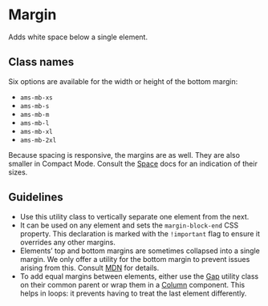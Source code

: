 <!-- @license CC0-1.0 -->

# Margin

Adds white space below a single element.

## Class names

Six options are available for the width or height of the bottom margin:

- `ams-mb-xs`
- `ams-mb-s`
- `ams-mb-m`
- `ams-mb-l`
- `ams-mb-xl`
- `ams-mb-2xl`

Because spacing is responsive, the margins are as well.
They are also smaller in Compact Mode.
Consult the [Space](/docs/brand-design-tokens-space--docs) docs for an indication of their sizes.

## Guidelines

- Use this utility class to vertically separate one element from the next.
- It can be used on any element and sets the `margin-block-end` CSS property.
  This declaration is marked with the `!important` flag to ensure it overrides any other margins.
- Elements’ top and bottom margins are sometimes collapsed into a single margin.
  We only offer a utility for the bottom margin to prevent issues arising from this.
  Consult [MDN](https://developer.mozilla.org/en-US/docs/Web/CSS/CSS_box_model/Mastering_margin_collapsing) for details.
- To add equal margins between elements, either use the [Gap](/docs/utilities-css-gap--docs) utility class on their common parent or wrap them in a [Column](/docs/components-layout-column--docs) component.
  This helps in loops: it prevents having to treat the last element differently.
